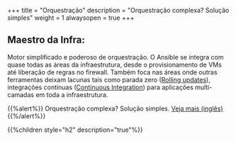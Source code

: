+++
title = "Orquestração"
description = "Orquestração complexa? Solução simples"
weight = 1
alwaysopen = true
+++

## Maestro da Infra:

Motor simplificado e poderoso de orquestração. O Ansible se integra com quase todas as áreas da infraestrutura, desde o provisionamento de VMs até liberação de regras no firewall. Também foca nas áreas onde outras ferramentas deixam lacunas tais como parada zero ([Rolling updates](http://docs.ansible.com/ansible/latest/guide_rolling_upgrade.html)), integrações contínuas ([Continuous Integration](https://www.ansible.com/continuous-delivery)) para aplicações multi-camadas em toda a infraestrutura.

{{%alert%}} Orquestração complexa? Solução simples. [Veja mais (inglês)](https://www.ansible.com/orchestration){{%/alert%}}



{{%children style="h2" description="true"%}}
